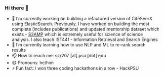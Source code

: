 ### Hi there 👋

<!--
**shauryr/shauryr** is a ✨ _special_ ✨ repository because its `README.md` (this file) appears on your GitHub profile.

Here are some ideas to get you started:

- 🔭 I’m currently working on ...
- 🌱 I’m currently learning ...
- 👯 I’m looking to collaborate on ...
- 🤔 I’m looking for help with ...
- 💬 Ask me about ...
- 📫 How to reach me: ...
- 😄 Pronouns: ...
- ⚡ Fun fact: ...
-->

- 🔭 I’m currently working on building a refactored version of CiteSeerX using ElasticSearch. Previously, I have worked on building the most complete (includes publications) and updated mentorship dataset which exists - [S2AMP](https://github.com/allenai/s2amp-data) which is extremely useful for science of science analysis. I also teach IST441 - Information Retrieval and Search Engines
- 🌱 I’m currently learning how to use NLP and ML to re-rank search results
- 📫 How to reach me: szr207 [at] psu [dot] edu
- 😄 Pronouns: he/him
- ⚡ Fun fact: I won three coding hackathons in a row - HackPSU
